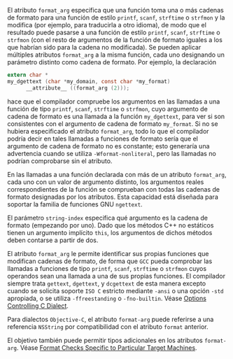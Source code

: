 El atributo `format_arg` especifica que una función toma una o más cadenas de formato para una función de estilo `printf`, `scanf`, `strftime` o `strfmon` y la modifica (por ejemplo, para traducirla a otro idioma), de modo que el resultado puede pasarse a una función de estilo `printf`, `scanf`, `strftime` o `strfmon` (con el resto de argumentos de la función de formato iguales a los que habrían sido para la cadena no modificada). Se pueden aplicar múltiples atributos `format_arg` a la misma función, cada uno designando un parámetro distinto como cadena de formato. Por ejemplo, la declaración
```c
extern char *
my_dgettext (char *my_domain, const char *my_format)
      __attribute__ ((format_arg (2)));
```

hace que el compilador compruebe los argumentos en las llamadas a una función de tipo `printf`, `scanf`, `strftime` o `strfmon`, cuyo argumento de cadena de formato es una llamada a la función `my_dgettext`, para ver si son consistentes con el argumento de cadena de formato `my_format`. Si no se hubiera especificado el atributo `format_arg`, todo lo que el compilador podría decir en tales llamadas a funciones de formato sería que el argumento de cadena de formato no es constante; esto generaría una advertencia cuando se utiliza ``-Wformat-nonliteral``, pero las llamadas no podrían comprobarse sin el atributo.

En las llamadas a una función declarada con más de un atributo `format_arg`, cada uno con un valor de argumento distinto, los argumentos reales correspondientes de la función se comprueban con todas las cadenas de formato designadas por los atributos. Esta capacidad está diseñada para soportar la familia de funciones GNU `ngettext`.

El parámetro ``string-index`` especifica qué argumento es la cadena de formato (empezando por uno). Dado que los métodos C++ no estáticos tienen un argumento implícito `this`, los argumentos de dichos métodos deben contarse a partir de dos.

El atributo `format_arg` le permite identificar sus propias funciones que modifican cadenas de formato, de forma que ``GCC`` pueda comprobar las llamadas a funciones de tipo `printf`, `scanf`, `strftime` o `strfmon` cuyos operandos sean una llamada a una de sus propias funciones. El compilador siempre trata `gettext`, `dgettext`, y `dcgettext` de esta manera excepto cuando se solicita soporte ``ISO C`` estricto mediante ``-ansi`` o una opción ``-std`` apropiada, o se utiliza ``-ffreestanding`` o ``-fno-builtin``. Véase [Options Controlling C Dialect](https://gcc.gnu.org/onlinedocs/gcc/C-Dialect-Options.html).

Para dialectos ``Objective-C``, el atributo `format-arg` puede referirse a una referencia `NSString` por compatibilidad con el atributo `format` anterior.

El objetivo también puede permitir tipos adicionales en los atributos `format-arg`. Véase [Format Checks Specific to Particular Target Machines](https://gcc.gnu.org/onlinedocs/gcc/Target-Format-Checks.html).